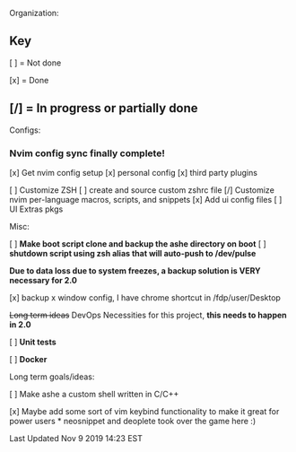 Organization:

Key
----
[ ] = Not done

[x] = Done

[/] = In progress or partially done
----

Configs:

### Nvim config sync finally complete!

[x] Get nvim config setup
    [x] personal config
    [x] third party plugins

[ ] Customize ZSH
    [ ] create and source custom zshrc file
[/] Customize nvim per-language macros, scripts, and snippets
[x] Add ui config files
[ ] UI Extras pkgs 

Misc:

[ ] **Make boot script clone and backup the ashe directory on boot**
[ ] **shutdown script using zsh alias that will auto-push to /dev/pulse**

**Due to data loss due to system freezes, a backup solution is VERY necessary for 2.0**

[x] backup x window config, I have chrome shortcut in /fdp/user/Desktop

~~Long term ideas~~ DevOps Necessities for this project, **this needs to happen in 2.0**

[ ] **Unit tests**

[ ] **Docker**

Long term goals/ideas:

[ ] Make ashe a custom shell written in C/C++

[x] Maybe add some sort of vim keybind functionality to make it great for power users
	* neosnippet and deoplete took over the game here :)

Last Updated Nov 9 2019 14:23 EST
